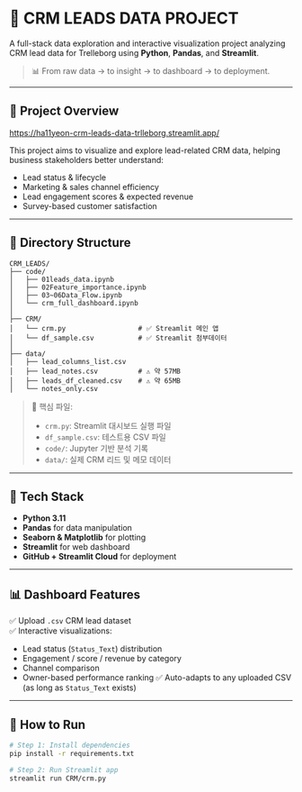 # 🚀 CRM LEADS DATA PROJECT

A full-stack data exploration and interactive visualization project analyzing CRM lead data for Trelleborg using **Python**, **Pandas**, and **Streamlit**.

> 📊 From raw data → to insight → to dashboard → to deployment.

---

## 📁 Project Overview
https://ha11yeon-crm-leads-data-trlleborg.streamlit.app/

This project aims to visualize and explore lead-related CRM data, helping business stakeholders better understand:

- Lead status & lifecycle
- Marketing & sales channel efficiency
- Lead engagement scores & expected revenue
- Survey-based customer satisfaction

---
## 📂 Directory Structure

```
CRM_LEADS/
├── code/
│   ├── 01leads_data.ipynb
│   ├── 02Feature_importance.ipynb
│   ├── 03~06Data_Flow.ipynb
│   └── crm_full_dashboard.ipynb
│
├── CRM/
│   └── crm.py                  # ✅ Streamlit 메인 앱
│   └── df_sample.csv           # ✅ Streamlit 첨부데이터
│
├── data/
│   ├── lead_columns_list.csv
│   ├── lead_notes.csv          # ⚠️ 약 57MB
│   ├── leads_df_cleaned.csv    # ⚠️ 약 65MB
│   └── notes_only.csv
```

> 📝 핵심 파일:
> - `crm.py`: Streamlit 대시보드 실행 파일
> - `df_sample.csv`: 테스트용 CSV 파일
> - `code/`: Jupyter 기반 분석 기록
> - `data/`: 실제 CRM 리드 및 메모 데이터

---

## 🧰 Tech Stack

- **Python 3.11**
- **Pandas** for data manipulation
- **Seaborn & Matplotlib** for plotting
- **Streamlit** for web dashboard
- **GitHub + Streamlit Cloud** for deployment

---

## 📊 Dashboard Features

✅ Upload `.csv` CRM lead dataset  
✅ Interactive visualizations:
- Lead status (`Status_Text`) distribution
- Engagement / score / revenue by category
- Channel comparison
- Owner-based performance ranking
✅ Auto-adapts to any uploaded CSV (as long as `Status_Text` exists)

---

## 🚀 How to Run

```bash
# Step 1: Install dependencies
pip install -r requirements.txt

# Step 2: Run Streamlit app
streamlit run CRM/crm.py
